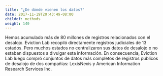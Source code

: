 ```yaml
---
title: "¿De dónde vienen los datos?"
date: 2017-11-19T20:43:49-08:00
childof: methods
weight: 140
---
```

Hemos acumulado más de 80 millones de registros relacionados con el desalojo. Eviction Lab recopiló directamente registros judiciales de 13 estados. Pero muchos estados no centralizaron sus datos de desalojo o no estaban dispuestos a divulgar esta información. En consecuencia, Eviction Lab luego compró conjuntos de datos más completos de registros públicos de desalojo de dos compañías: LexisNexis y American Information Research Services Inc.